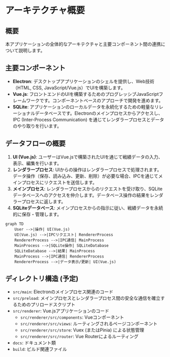 # アーキテクチャ概要

## 概要

本アプリケーションの全体的なアーキテクチャと主要コンポーネント間の連携について説明します。

## 主要コンポーネント

- **Electron**: デスクトップアプリケーションのシェルを提供し、Web技術（HTML, CSS, JavaScript/Vue.js）でUIを構築します。
- **Vue.js**: フロントエンドのUIを構築するためのプログレッシブJavaScriptフレームワークです。コンポーネントベースのアプローチで開発を進めます。
- **SQLite**: アプリケーションのローカルデータを永続化するための軽量なリレーショナルデータベースです。Electronのメインプロセスからアクセスし、IPC (Inter-Process Communication) を通じてレンダラープロセスとデータのやり取りを行います。

## データフローの概要

1.  **UI (Vue.js)**: ユーザーはVue.jsで構築されたUIを通じて戦績データの入力、表示、編集を行います。
2.  **レンダラープロセス**: UIからの操作はレンダラープロセスで処理されます。データ操作（保存、読み込み、更新、削除）が必要な場合、IPCを通じてメインプロセスにリクエストを送信します。
3.  **メインプロセス**: レンダラープロセスからのリクエストを受け取り、SQLiteデータベースへのアクセスを仲介します。データベース操作の結果をレンダラープロセスに返します。
4.  **SQLiteデータベース**: メインプロセスからの指示に従い、戦績データを永続的に保存・管理します。

```mermaid
graph TD
    User -->|操作| UI(Vue.js)
    UI(Vue.js) -->|IPCリクエスト| RendererProcess
    RendererProcess -->|IPC通信| MainProcess
    MainProcess -->|SQLite操作| SQLiteDatabase
    SQLiteDatabase -->|結果| MainProcess
    MainProcess -->|IPC通信| RendererProcess
    RendererProcess -->|データ表示/更新| UI(Vue.js)
```

## ディレクトリ構造 (予定)

- `src/main`: Electronのメインプロセス関連のコード
- `src/preload`: メインプロセスとレンダラープロセス間の安全な通信を確立するためのプリロードスクリプト
- `src/renderer`: Vue.jsアプリケーションのコード
  - `src/renderer/src/components`: Vueコンポーネント
  - `src/renderer/src/views`: ルーティングされるページコンポーネント
  - `src/renderer/src/store`: Vuex (またはPinia) による状態管理
  - `src/renderer/src/router`: Vue Routerによるルーティング
- `docs`: ドキュメント類
- `build`: ビルド関連ファイル
